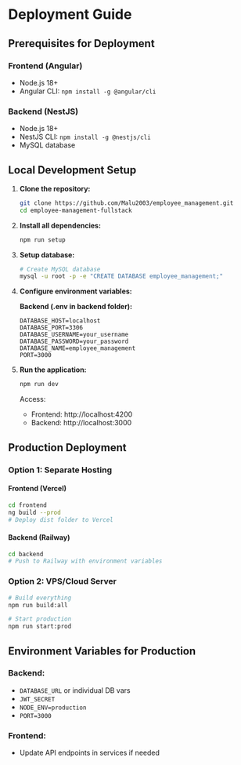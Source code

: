 # Deployment Guide

## Prerequisites for Deployment

### Frontend (Angular)
- Node.js 18+
- Angular CLI: `npm install -g @angular/cli`

### Backend (NestJS)  
- Node.js 18+
- NestJS CLI: `npm install -g @nestjs/cli`
- MySQL database

## Local Development Setup

1. **Clone the repository:**
   ```bash
   git clone https://github.com/Malu2003/employee_management.git
   cd employee-management-fullstack
   ```

2. **Install all dependencies:**
   ```bash
   npm run setup
   ```

3. **Setup database:**
   ```bash
   # Create MySQL database
   mysql -u root -p -e "CREATE DATABASE employee_management;"
   ```

4. **Configure environment variables:**
   
   **Backend (.env in backend folder):**
   ```env
   DATABASE_HOST=localhost
   DATABASE_PORT=3306
   DATABASE_USERNAME=your_username
   DATABASE_PASSWORD=your_password
   DATABASE_NAME=employee_management
   PORT=3000
   ```

5. **Run the application:**
   ```bash
   npm run dev
   ```
   
   Access:
   - Frontend: http://localhost:4200
   - Backend: http://localhost:3000

## Production Deployment

### Option 1: Separate Hosting

#### Frontend (Vercel)
```bash
cd frontend
ng build --prod
# Deploy dist folder to Vercel
```

#### Backend (Railway)
```bash
cd backend
# Push to Railway with environment variables
```

### Option 2: VPS/Cloud Server
```bash
# Build everything
npm run build:all

# Start production
npm run start:prod
```

## Environment Variables for Production

### Backend:
- `DATABASE_URL` or individual DB vars
- `JWT_SECRET`
- `NODE_ENV=production`
- `PORT=3000`

### Frontend:
- Update API endpoints in services if needed
```